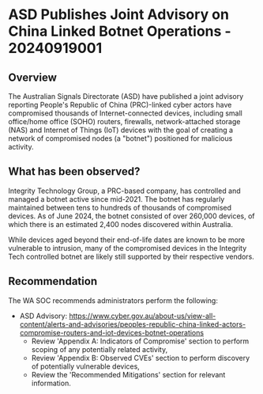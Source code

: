 # ASD Publishes Joint Advisory on China Linked Botnet Operations - 20240919001

## Overview

The Australian Signals Directorate (ASD) have published a joint advisory reporting People's Republic of China (PRC)-linked cyber actors have compromised thousands of Internet-connected devices, including small office/home office (SOHO) routers, firewalls, network-attached storage (NAS) and Internet of Things (IoT) devices with the goal of creating a network of compromised nodes (a "botnet") positioned for malicious activity.

## What has been observed?

Integrity Technology Group, a PRC-based company, has controlled and managed a botnet active since mid-2021. The botnet has regularly maintained between tens to hundreds of thousands of compromised devices. As of June 2024, the botnet consisted of over 260,000 devices, of which there is an estimated 2,400 nodes discovered within Australia.

While devices aged beyond their end-of-life dates are known to be more vulnerable to intrusion, many of the compromised devices in the Integrity Tech controlled botnet are likely still supported by their respective vendors.

## Recommendation

The WA SOC recommends administrators perform the following:

- ASD Advisory: https://www.cyber.gov.au/about-us/view-all-content/alerts-and-advisories/peoples-republic-china-linked-actors-compromise-routers-and-iot-devices-botnet-operations
  - Review 'Appendix A: Indicators of Compromise' section to perform scoping of any potentially related activity,
  - Review 'Appendix B: Observed CVEs' section to perform discovery of potentially vulnerable devices,
  - Review the 'Recommended Mitigations' section for relevant information.